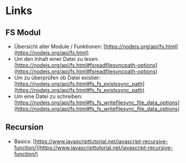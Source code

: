 # Links

## FS Modul

- Übersicht aller Module / Funktionen: [https://nodejs.org/api/fs.html](https://nodejs.org/api/fs.html)
- Um den Inhalt einer Datei zu lesen: [https://nodejs.org/api/fs.html#fsreadfilesyncpath-options](https://nodejs.org/api/fs.html#fsreadfilesyncpath-options)
- Um zu überprüfen ob Datei existier: [https://nodejs.org/api/fs.html#fs_fs_existssync_path](https://nodejs.org/api/fs.html#fs_fs_existssync_path)
- Um eine Datei zu schreiben: [https://nodejs.org/api/fs.html#fs_fs_writefilesync_file_data_options](https://nodejs.org/api/fs.html#fs_fs_writefilesync_file_data_options)

## Recursion

- Basics: [https://www.javascripttutorial.net/javascript-recursive-function/](https://www.javascripttutorial.net/javascript-recursive-function/)
